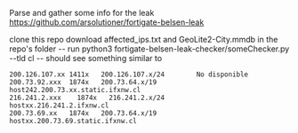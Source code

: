 Parse and gather some info for the leak https://github.com/arsolutioner/fortigate-belsen-leak 

clone this repo
download affected_ips.txt and GeoLite2-City.mmdb in the repo's folder
-- run
python3 fortigate-belsen-leak-checker/someChecker.py --tld cl
-- should see something similar to
```
200.126.107.xx 1411x   200.126.107.x/24        No disponible
200.73.92.xxx  1874x   200.73.64.x/19          host242.200.73.xx.static.ifxnw.cl
216.241.2.xxx    1874x   216.241.2.x/24        hostxx.216.241.2.ifxnw.cl
200.73.69.xx   1874x   200.73.64.x/19          hostxx.200.73.69.static.ifxnw.cl
```
